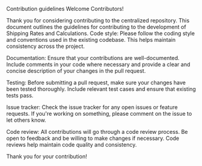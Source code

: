 Contribution guidelines
Welcome Contributors!

Thank you for considering contributing to the centralized repository. This document outlines the guidelines for contributing to the development of Shipping Rates and Calculations.
Code style:
Please follow the coding style and conventions used in the existing codebase. This helps maintain consistency across the project.

Documentation:
Ensure that your contributions are well-documented. Include comments in your code where necessary and provide a clear and concise description of your changes in the pull request.

Testing:
Before submitting a pull request, make sure your changes have been tested thoroughly. Include relevant test cases and ensure that existing tests pass.

Issue tracker:
Check the issue tracker for any open issues or feature requests. If you're working on something, please comment on the issue to let others know.

Code review:
All contributions will go through a code review process. Be open to feedback and be willing to make changes if necessary. Code reviews help maintain code quality and consistency.

Thank you for your contribution!

